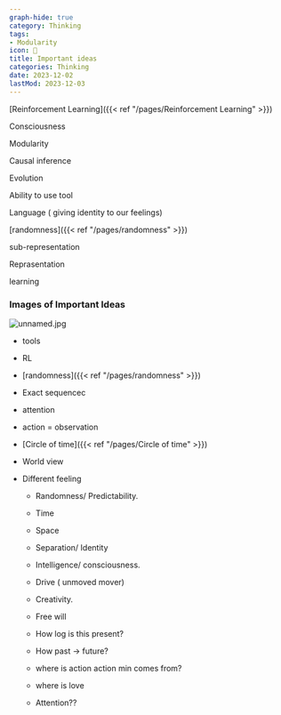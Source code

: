 ```yaml
---
graph-hide: true
category: Thinking
tags:
- Modularity
icon: 📌
title: Important ideas
categories: Thinking
date: 2023-12-02
lastMod: 2023-12-03
---
```

[Reinforcement Learning]({{< ref "/pages/Reinforcement Learning" >}})

Consciousness

Modularity

Causal inference

Evolution

Ability to use tool

Language ( giving identity to our feelings)

[randomness]({{< ref "/pages/randomness" >}})

sub-representation

Reprasentation

learning

### Images of Important Ideas

![unnamed.jpg](/assets/unnamed_1695518758533_0.jpg)

  + tools

  + RL

  + [randomness]({{< ref "/pages/randomness" >}})

  + Exact sequencec

  + attention

  + action = observation

  + [Circle of time]({{< ref "/pages/Circle of time" >}})

  + World view

  + Different feeling

    + Randomness/ Predictability.

    + Time

    + Space

    + Separation/ Identity

    + Intelligence/ consciousness.

    + Drive ( unmoved mover)

    + Creativity.

    + Free will

    + How log is this present?

    + How past -> future?

    + where is action action min comes from?

    + where is love

    + Attention??


